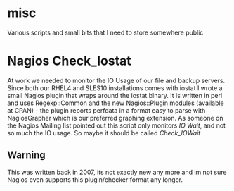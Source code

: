 # misc
Various scripts and small bits that I need to store somewhere public

# Nagios Check_Iostat
At work we needed to monitor the IO Usage of our file and backup servers. 
Since both our RHEL4 and SLES10 installations comes with iostat I wrote a small Nagios plugin that wraps around the iostat binary. 
It is written in perl and uses Regexp::Common and the new Nagios::Plugin modules (available at CPAN) - the plugin reports perfdata in a format easy to parse with NagiosGrapher which is our preferred graphing extension. 
As someone on the Nagios Mailing list pointed out this script only monitors *IO Wait*, and not so much the IO usage. So maybe it should be called *Check_IOWait*

## Warning
This was written back in 2007, its not exactly new any more and im not sure Nagios even supports this plugin/checker format any longer.